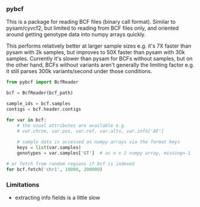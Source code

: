 
### pybcf

This is a package for reading BCF files (binary call format). Similar to pysam/cyvcf2, 
but limited to reading from BCF files only, and oriented around getting genotype 
data into numpy arrays quickly. 

This performs relatively better at larger sample sizes e.g. it's 7X faster than
pysam with 2k samples, but improves to 50X faster than pysam with 30k samples. 
Currently it's slower than pysam for BCFs without samples, but on the other hand,
BCFs without variants aren't generally the limiting factor e.g. it still parses 
300k variants/second under those conditions.

```py
from pybcf import BcfReader

bcf = BcfReader(bcf_path)

sample_ids = bcf.samples
contigs = bcf.header.contigs

for var in bcf:
    # the usual attributes are available e.g.
    # var.chrom, var.pos, var.ref, var.alts, var.info['AF']
    
    # sample data is accessed as numpy arrays via the format keys
    keys = list(var.samples)
    genotypes = var.samples['GT']  # as n x 2 numpy array, missing=-1

# or fetch from random regions if bcf is indexed
for bcf.fetch('chr1', 10000, 200000)
```

### Limitations
 - extracting info fields is a little slow

